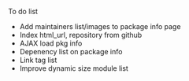 To do list
* Add maintainers list/images to package info page
* Index html\_url, repository from github
* AJAX load pkg info
* Depenency list on package info
* Link tag list
* Improve dynamic size module list
